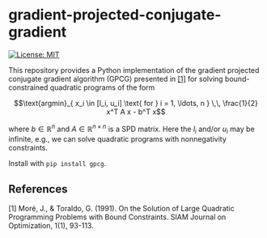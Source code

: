 # gradient-projected-conjugate-gradient

[![License: MIT](https://img.shields.io/badge/License-MIT-yellow.svg)](https://opensource.org/licenses/MIT)

This repository provides a Python implementation of the gradient projected conjugate gradient algorithm (GPCG) presented in [[1]](#1) for solving bound-constrained quadratic programs of the form
```math
\text{argmin}_{ x_i \in [l_i, u_i] \text{ for } i = 1, \ldots, n } \,\, \frac{1}{2} x^T A x - b^T x
```
where $b \in \mathbb{R}^n$ and $A \in \mathbb{R}^{n \times n}$ is a SPD matrix. Here the $l_i$ and/or $u_i$ may be infinite, e.g., we can solve quadratic programs with nonnegativity constraints.

Install with ``pip install gpcg``.

## References
<a id="1">[1]</a> 
Moré, J., & Toraldo, G. (1991). On the Solution of Large Quadratic Programming Problems with Bound Constraints. SIAM Journal on Optimization, 1(1), 93-113.



